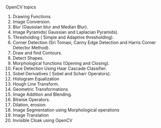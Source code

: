 OpenCV topics
1. Drawing Functions.
2. Image Conversion.
3. Blur (Gaussian blur and Median Blur).
4. Image Pyramids( Gaussian and Laplacian Pyramids).
5. Thresholding ( Simple and Adaptive thresholding).
6. Corner Detection (Sri Tomasi, Canny Edge Detection and Harris Corner Detector Method).
7. Draw and find Contours.
8. Detect Shapes.
9. Morphological functions (Opening and Closing).
10. Face Detection Using Haar Cascade Classifier.
11. Sobel Derivatives ( Sobel and Scharr Operators).
12. Histogram Equalization
13. Hough Line Transform.
14. Geometric Transformations 
15. Image Addition and Blending.
16. Bitwise Operators.
17. Dilation, erosion.
18. Image Segmentation using Morphological operations
19. Image Translation
20. Invisible Cloak using OpenCV
